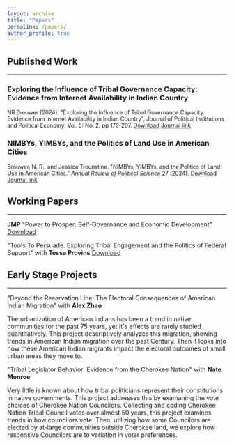 ```yaml
---
layout: archive
title: "Papers"
permalink: /papers/
author_profile: true
---
```


## Published Work 
---

<h3> Exploring the Influence of Tribal Governance Capacity: Evidence from Internet Availability in Indian Country </h3>

<div style="margin-top: 0px; margin-bottom: 0px; font-size: 90%;">

NR Brouwer (2024), "Exploring the Influence of Tribal Governance Capacity: Evidence from Internet Availability in Indian Country", Journal of Political Institutions and Political Economy: Vol. 5: No. 2, pp 179-207. <a href="/files/pdf/broadband_access_reservation_brouwer_2024.pdf" class="btn">Download</a> <a href="http://dx.doi.org/10.1561/113.00000098" class="btn" >Journal link</a> 
</div>

<h3> NIMBYs, YIMBYs, and the Politics of Land Use in American Cities</h3>

<div style="margin-top: 0px; margin-bottom: 0px; font-size: 90%;">

Brouwer, N. R., and Jessica Trounstine. "NIMBYs, YIMBYs, and the Politics of Land Use in American Cities." <em>Annual Review of Political Science</em> 27 (2024). <a href="/files/pdf/nimby_yimby_annual_review_2024.pdf" class="btn" >Download</a> <a href="https://doi.org/10.1146/annurev-polisci-041322-041133" class="btn" >Journal link</a>
</div>


## Working Papers 
---

**JMP** "Power to Prosper: Self-Governance and Economic Development" <a href="/files/pdf/brouwer_jmp_power_to_prosper.pdf" class="btn" >Download</a>

"Tools To Persuade: Exploring Tribal Engagement and the Politics of Federal Support" <span style="font-size:14px;">with **Tessa Provins**</span> <a href="/files/pdf/Brouwer_and_Provins__Native_Government_Allocation.pdf" class="btn" >Download</a>
 

## Early Stage Projects 
---

"Beyond the Reservation Line: The Electoral Consequences of American Indian Migration" <span style="font-size:14px;">with **Alex Zhao**</span>

The urbanization of American Indians has been a trend in native communities for the past 75 years, yet it's effects are rarely studied quantitatively. This project descriptively analyzes this migration, showing trends in American Indian migration over the past Century. Then it looks into how these American Indian migrants impact the electoral outcomes of small urban areas they move to.

"Tribal Legislator Behavior: Evidence from the Cherokee Nation" <span style="font-size:14px;">with **Nate Monroe**</span>

Very little is known about how tribal politicians represent their constitutions in native governments. This project addresses this by examaning the vote choices of Cherokee Nation Councilors. Collecting and coding Cherokee Nation Tribal Council votes over almost 50 years, this project examines trends in how councilors vote. Then, utilizing how some Councilors are elected by at-large communities outside Cherokee land, we explore how responsive Councilors are to variation in voter preferences.